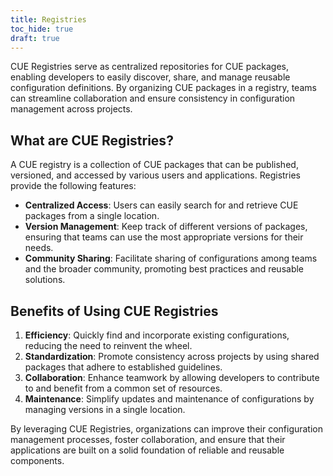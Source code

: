 ```yaml
---
title: Registries
toc_hide: true
draft: true
---
```


<!-- LLM-generated placeholder:
  model:  "ChatGPT 4o mini"
  prompt: "Write a short introduction page explaining CUE registries"
  aHuman: "Removed the first H1 heading"
-->

CUE Registries serve as centralized repositories for CUE packages, enabling developers to easily discover, share, and manage reusable configuration definitions. By organizing CUE packages in a registry, teams can streamline collaboration and ensure consistency in configuration management across projects.

## What are CUE Registries?

A CUE registry is a collection of CUE packages that can be published, versioned, and accessed by various users and applications. Registries provide the following features:

- **Centralized Access**: Users can easily search for and retrieve CUE packages from a single location.
- **Version Management**: Keep track of different versions of packages, ensuring that teams can use the most appropriate versions for their needs.
- **Community Sharing**: Facilitate sharing of configurations among teams and the broader community, promoting best practices and reusable solutions.

## Benefits of Using CUE Registries

1. **Efficiency**: Quickly find and incorporate existing configurations, reducing the need to reinvent the wheel.
2. **Standardization**: Promote consistency across projects by using shared packages that adhere to established guidelines.
3. **Collaboration**: Enhance teamwork by allowing developers to contribute to and benefit from a common set of resources.
4. **Maintenance**: Simplify updates and maintenance of configurations by managing versions in a single location.

By leveraging CUE Registries, organizations can improve their configuration management processes, foster collaboration, and ensure that their applications are built on a solid foundation of reliable and reusable components.
